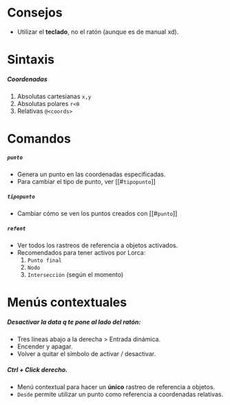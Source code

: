 # Consejos
- Utilizar el **teclado**, no el ratón (aunque es de manual xd).
# Sintaxis
##### Coordenadas
1. Absolutas cartesianas `x,y`
2. Absolutas polares `r<θ`
3. Relativas `@<coords>`
# Comandos
##### `punto`
- Genera un punto en las coordenadas especificadas.
- Para cambiar el tipo de punto, ver [[#`tipopunto`]]
##### `tipopunto`
- Cambiar cómo se ven los puntos creados con [[#`punto`]]
##### `refent`
- Ver todos los rastreos de referencia a objetos activados.
- Recomendados para tener activos por Lorca:
	1. `Punto final`
	2. `Nodo`
	3. `Intersección` (según el momento)
# Menús contextuales
##### Desactivar la data q te pone al lado del ratón:
- Tres líneas abajo a la derecha > Entrada dinámica.
- Encender y apagar.
- Volver a quitar el símbolo de activar / desactivar.
##### Ctrl + Click derecho.
- Menú contextual para hacer un **único** rastreo de referencia a objetos.
-  `Desde` permite utilizar un punto como referencia a coordenadas relativas.